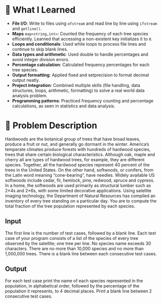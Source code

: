 # 🧠 What I Learned
- **File I/O**: Write to files using `ofstream` and read line by line using `ifstream` and `getline()`.
- **Maps** `map<string,int>`: Counted the frequency of each tree species efficiently. Learned that accessing a non-existent key initializes it to `0`.
- **Loops and conditionals**: Used while loops to process file lines and continue to skip blank lines.
- **Data types and arithmetic**: Used double to handle percentages and avoid integer division errors.
- **Percentage calculation**: Calculated frequency percentages for each tree species.
- **Output formatting**: Applied fixed and setprecision to format decimal output neatly.
- **Project integration**: Combined multiple skills (file handling, data structures, loops, arithmetic, formatting) to solve a real world data analysis problem.
- **Programming patterns**: Practiced frequency counting and percentage calculations, as seen in statistics and data analysis.

# 🎯 Problem Description
Hardwoods are the botanical group of trees that have broad leaves, produce a fruit or nut, and generally go dormant in the winter.
America’s temperate climates produce forests with hundreds of hardwood species, trees that share certain biological characteristics. Although oak, maple and cherry all are types of hardwood trees, for example, they are different species. Together, all the hardwood species represent 40 percent of the trees in the United States.
On the other hand, softwoods, or conifers, from the Latin word meaning “cone-bearing”, have needles. Widely available US softwoods include cedar, fir, hemlock, pine, redwood, spruce and cypress. In a home, the softwoods are used primarily as structural lumber such as 2×4s and 2×6s, with some limited decorative applications.
Using satellite imaging technology, the Department of Natural Resources has compiled an inventory of every tree standing on a particular day. You are to compute the total fraction of the tree population represented by each species.
## Input
The first line is the number of test cases, followed by a blank line.
Each test case of your program consists of a list of the species of every tree observed by the satellite;
one tree per line. No species name exceeds 30 characters. There are no more than 10,000 species and no more than 1,000,000 trees.
There is a blank line between each consecutive test cases.
## Output
For each test case print the name of each species represented in the population, in alphabetical order, followed by the percentage of the population it represents, to 4 decimal places.
Print a blank line between 2 consecutive test cases.
